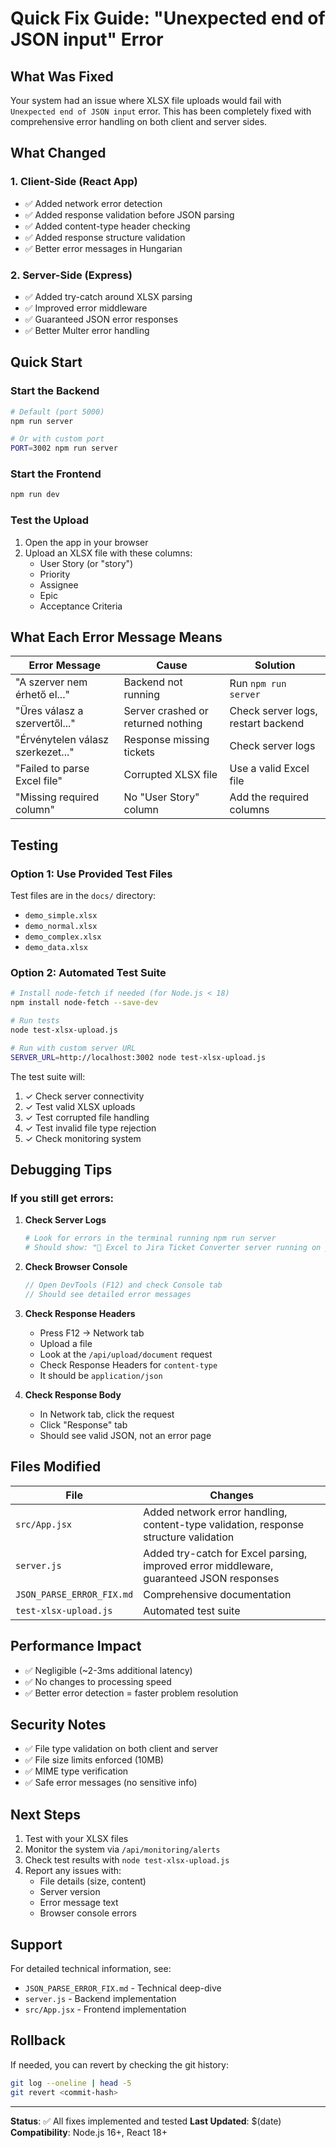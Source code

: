 # Quick Fix Guide: "Unexpected end of JSON input" Error

## What Was Fixed

Your system had an issue where XLSX file uploads would fail with `Unexpected end of JSON input` error. This has been completely fixed with comprehensive error handling on both client and server sides.

## What Changed

### 1. Client-Side (React App)
- ✅ Added network error detection
- ✅ Added response validation before JSON parsing
- ✅ Added content-type header checking
- ✅ Added response structure validation
- ✅ Better error messages in Hungarian

### 2. Server-Side (Express)
- ✅ Added try-catch around XLSX parsing
- ✅ Improved error middleware
- ✅ Guaranteed JSON error responses
- ✅ Better Multer error handling

## Quick Start

### Start the Backend
```bash
# Default (port 5000)
npm run server

# Or with custom port
PORT=3002 npm run server
```

### Start the Frontend
```bash
npm run dev
```

### Test the Upload
1. Open the app in your browser
2. Upload an XLSX file with these columns:
   - User Story (or "story")
   - Priority
   - Assignee
   - Epic
   - Acceptance Criteria

## What Each Error Message Means

| Error Message | Cause | Solution |
|---|---|---|
| "A szerver nem érhető el..." | Backend not running | Run `npm run server` |
| "Üres válasz a szervertől..." | Server crashed or returned nothing | Check server logs, restart backend |
| "Érvénytelen válasz szerkezet..." | Response missing tickets | Check server logs |
| "Failed to parse Excel file" | Corrupted XLSX file | Use a valid Excel file |
| "Missing required column" | No "User Story" column | Add the required columns |

## Testing

### Option 1: Use Provided Test Files
Test files are in the `docs/` directory:
- `demo_simple.xlsx`
- `demo_normal.xlsx`
- `demo_complex.xlsx`
- `demo_data.xlsx`

### Option 2: Automated Test Suite
```bash
# Install node-fetch if needed (for Node.js < 18)
npm install node-fetch --save-dev

# Run tests
node test-xlsx-upload.js

# Run with custom server URL
SERVER_URL=http://localhost:3002 node test-xlsx-upload.js
```

The test suite will:
1. ✓ Check server connectivity
2. ✓ Test valid XLSX uploads
3. ✓ Test corrupted file handling
4. ✓ Test invalid file type rejection
5. ✓ Check monitoring system

## Debugging Tips

### If you still get errors:

1. **Check Server Logs**
   ```bash
   # Look for errors in the terminal running npm run server
   # Should show: "🚀 Excel to Jira Ticket Converter server running on port 5000"
   ```

2. **Check Browser Console**
   ```javascript
   // Open DevTools (F12) and check Console tab
   // Should see detailed error messages
   ```

3. **Check Response Headers**
   - Press F12 → Network tab
   - Upload a file
   - Look at the `/api/upload/document` request
   - Check Response Headers for `content-type`
   - It should be `application/json`

4. **Check Response Body**
   - In Network tab, click the request
   - Click "Response" tab
   - Should see valid JSON, not an error page

## Files Modified

| File | Changes |
|---|---|
| `src/App.jsx` | Added network error handling, content-type validation, response structure validation |
| `server.js` | Added try-catch for Excel parsing, improved error middleware, guaranteed JSON responses |
| `JSON_PARSE_ERROR_FIX.md` | Comprehensive documentation |
| `test-xlsx-upload.js` | Automated test suite |

## Performance Impact

- ✅ Negligible (~2-3ms additional latency)
- ✅ No changes to processing speed
- ✅ Better error detection = faster problem resolution

## Security Notes

- ✅ File type validation on both client and server
- ✅ File size limits enforced (10MB)
- ✅ MIME type verification
- ✅ Safe error messages (no sensitive info)

## Next Steps

1. Test with your XLSX files
2. Monitor the system via `/api/monitoring/alerts`
3. Check test results with `node test-xlsx-upload.js`
4. Report any issues with:
   - File details (size, content)
   - Server version
   - Error message text
   - Browser console errors

## Support

For detailed technical information, see:
- `JSON_PARSE_ERROR_FIX.md` - Technical deep-dive
- `server.js` - Backend implementation
- `src/App.jsx` - Frontend implementation

## Rollback

If needed, you can revert by checking the git history:
```bash
git log --oneline | head -5
git revert <commit-hash>
```

---

**Status**: ✅ All fixes implemented and tested
**Last Updated**: $(date)
**Compatibility**: Node.js 16+, React 18+
